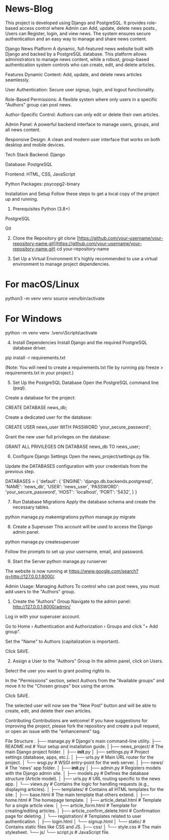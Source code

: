 # News-Blog
This project is developed using Django and PostgreSQL. It provides role-based access control where  Admin can Add, update, delete news posts., Users can Register, login, and view news. The system ensures secure authentication and an easy way to manage and share news content.

Django News Platform
A dynamic, full-featured news website built with Django and backed by a PostgreSQL database. This platform allows administrators to manage news content, while a robust, group-based authentication system controls who can create, edit, and delete articles.

Features
Dynamic Content: Add, update, and delete news articles seamlessly.

User Authentication: Secure user signup, login, and logout functionality.

Role-Based Permissions: A flexible system where only users in a specific "Authors" group can post news.

Author-Specific Control: Authors can only edit or delete their own articles.

Admin Panel: A powerful backend interface to manage users, groups, and all news content.

Responsive Design: A clean and modern user interface that works on both desktop and mobile devices.

Tech Stack
Backend: Django

Database: PostgreSQL

Frontend: HTML, CSS, JavaScript

Python Packages: psycopg2-binary

Installation and Setup
Follow these steps to get a local copy of the project up and running.

1. Prerequisites
Python (3.8+)

PostgreSQL

Git

2. Clone the Repository
git clone [https://github.com/your-username/your-repository-name.git](https://github.com/your-username/your-repository-name.git)
cd your-repository-name

3. Set Up a Virtual Environment
It's highly recommended to use a virtual environment to manage project dependencies.

# For macOS/Linux
python3 -m venv venv
source venv/bin/activate

# For Windows
python -m venv venv
.\venv\Scripts\activate

4. Install Dependencies
Install Django and the required PostgreSQL database driver.

pip install -r requirements.txt

(Note: You will need to create a requirements.txt file by running pip freeze > requirements.txt in your project.)

5. Set Up the PostgreSQL Database
Open the PostgreSQL command line (psql).

Create a database for the project:

CREATE DATABASE news_db;

Create a dedicated user for the database:

CREATE USER news_user WITH PASSWORD 'your_secure_password';

Grant the new user full privileges on the database:

GRANT ALL PRIVILEGES ON DATABASE news_db TO news_user;

6. Configure Django Settings
Open the news_project/settings.py file.

Update the DATABASES configuration with your credentials from the previous step.

DATABASES = {
    'default': {
        'ENGINE': 'django.db.backends.postgresql',
        'NAME': 'news_db',
        'USER': 'news_user',
        'PASSWORD': 'your_secure_password',
        'HOST': 'localhost',
        'PORT': '5432',
    }
}

7. Run Database Migrations
Apply the database schema and create the necessary tables.

python manage.py makemigrations
python manage.py migrate

8. Create a Superuser
This account will be used to access the Django admin panel.

python manage.py createsuperuser

Follow the prompts to set up your username, email, and password.

9. Start the Server
python manage.py runserver

The website is now running at https://www.google.com/search?q=http://127.0.0.1:8000/.

Admin Usage: Managing Authors
To control who can post news, you must add users to the "Authors" group.

1. Create the "Authors" Group
Navigate to the admin panel: http://127.0.0.1:8000/admin/

Log in with your superuser account.

Go to Home › Authentication and Authorization › Groups and click "+ Add group".

Set the "Name" to Authors (capitalization is important).

Click SAVE.

2. Assign a User to the "Authors" Group
In the admin panel, click on Users.

Select the user you want to grant posting rights to.

In the "Permissions" section, select Authors from the "Available groups" and move it to the "Chosen groups" box using the arrow.

Click SAVE.

The selected user will now see the "New Post" button and will be able to create, edit, and delete their own articles.

Contributing
Contributions are welcome! If you have suggestions for improving the project, please fork the repository and create a pull request, or open an issue with the "enhancement" tag.

File Structure
.
├── manage.py                 # Django's main command-line utility.
├── README.md                 # Your setup and installation guide.
|
├── news_project/             # The main Django project folder.
│   ├── __init__.py
│   ├── settings.py           # Project settings (database, apps, etc.).
│   ├── urls.py               # Main URL router for the project.
│   └── wsgi.py               # WSGI entry-point for the web server.
│
├── news/                     # The 'news' app folder.
│   ├── __init__.py
│   ├── admin.py              # Registers models with the Django admin site.
│   ├── models.py             # Defines the database structure (Article model).
│   ├── urls.py               # URL routing specific to the news app.
│   └── views.py              # Contains the logic for handling requests (e.g., displaying articles).
│
├── templates/                # Contains all HTML templates for the site.
│   ├── base.html             # The main template that others extend.
│   ├── home.html             # The homepage template.
│   ├── article_detail.html   # Template for a single article view.
│   ├── article_form.html     # Template for creating/editing articles.
│   ├── article_confirm_delete.html # Confirmation page for deleting.
│   └── registration/         # Templates related to user authentication.
│       ├── login.html
│       └── signup.html
│
└── static/                   # Contains static files like CSS and JS.
    ├── css/
    │   └── style.css         # The main stylesheet.
    └── js/
        └── script.js         # JavaScript file.
